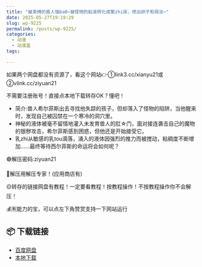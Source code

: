 ```yaml
---
title: "被束缚的兽人强ba0~被怪物的粘液转化成繁zhi床，喷出卵子和母汝~"
date: 2025-05-27T19:19:29
slug: wp-9225
permalink: /posts/wp-9225/
categories:
  - 动漫
  - 动漫盖
tags:

---
```


如果两个网盘都没有资源了，看这个网站👉①link3.cc/xianyu21或②vlink.cc/ziyuan21

不需要注册账号！直接点本地下载转存OK？懂吧！

*   简介:兽人希尔菲斯出去寻找他失踪的孩子，但却落入了怪物的陷阱，当他醒来时，发现自己被囚禁在一个寒冷的洞穴里。
*   神秘的液体被毫不留情地灌入未发育兽人的肛☆门，面对接连袭击自己的魔物的银秽攻击，希尔菲斯感到困惑，但他还是开始接受它。
*   乳zhi从敏感的乳tou滴落，涌入的液体因强烈的推力而被搅动，粘稠度不断增加……最终等待西尔菲斯的命运将会如何呢？

🟢解压密码:ziyuan21

🔵解压用解压专家！(应用商店有)

🟡转存的链接网盘有教程！一定要看教程！按教程操作！不按教程操作你不会解压！

💰🈶能力的宝，可以点左下角赞赏支持一下网站运行

## 📦 下载链接
- [百度网盘](https://blziyuan21.com/pay-download/9225?key=fed9b8c39e&down_id=0)
- [本地下载](https://blziyuan21.com/pay-download/9225?key=fed9b8c39e&down_id=1)

